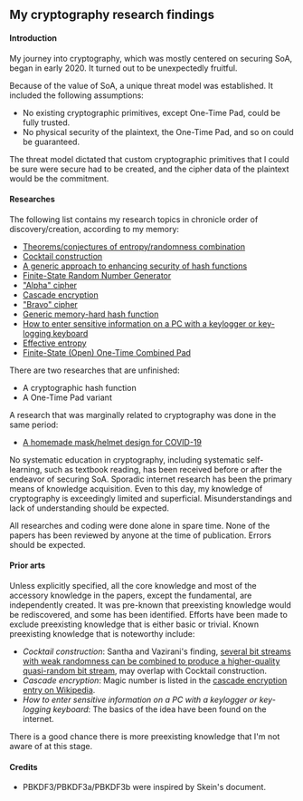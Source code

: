 ## My cryptography research findings

#### Introduction

My journey into cryptography, which was mostly centered on securing SoA, began in early 2020. It turned out to be unexpectedly fruitful.

Because of the value of SoA, a unique threat model was established. It included the following assumptions:

- No existing cryptographic primitives, except One-Time Pad, could be fully trusted.
- No physical security of the plaintext, the One-Time Pad, and so on could be guaranteed.

The threat model dictated that custom cryptographic primitives that I could be sure were secure had to be created, and the cipher data of the plaintext would be the commitment.

#### Researches

The following list contains my research topics in chronicle order of discovery/creation, according to my memory:

- [Theorems/conjectures of entropy/randomness combination](EntropyCombination.md)
- [Cocktail construction](Cocktail.md)
- [A generic approach to enhancing security of hash functions](EnhanceHash.md)
- [Finite-State Random Number Generator](FSRNG.md)
- ["Alpha" cipher](AlphaBravo.md)
- [Cascade encryption](Cascade.md)
- ["Bravo" cipher](AlphaBravo.md)
- [Generic memory-hard hash function](MemoryHardHash.md)
- [How to enter sensitive information on a PC with a keylogger or key-logging keyboard](AntiKeylogger.md)
- [Effective entropy](EffectiveEntropy.md)
- [Finite-State (Open) One-Time Combined Pad](FSOOTCP.md)

There are two researches that are unfinished:
- A cryptographic hash function
- A One-Time Pad variant

A research that was marginally related to cryptography was done in the same period:

- [A homemade mask/helmet design for COVID-19](CovidMask.md)

No systematic education in cryptography, including systematic self-learning, such as textbook reading, has been received before or after the endeavor of securing SoA. Sporadic internet research has been the primary means of knowledge acquisition. Even to this day, my knowledge of cryptography is exceedingly limited and superficial. Misunderstandings and lack of understanding should be expected.

All researches and coding were done alone in spare time. None of the papers has been reviewed by anyone at the time of publication. Errors should be expected.

#### Prior arts

Unless explicitly specified, all the core knowledge and most of the accessory knowledge in the papers, except the fundamental, are independently created. It was pre-known that preexisting knowledge would be rediscovered, and some has been identified. Efforts have been made to exclude preexisting knowledge that is either basic or trivial. Known preexisting knowledge that is noteworthy include:

- *Cocktail construction*: Santha and Vazirani's finding, [several bit streams with weak randomness can be combined to produce a higher-quality quasi-random bit stream](https://cryptography.fandom.com/wiki/Cryptographically_secure_pseudorandom_number_generator), may overlap with Cocktail construction.
- *Cascade encryption*: Magic number is listed in the [cascade encryption entry on Wikipedia](https://en.wikipedia.org/wiki/Multiple_encryption).
- *How to enter sensitive information on a PC with a keylogger or key-logging keyboard*: The basics of the idea have been found on the internet.

There is a good chance there is more preexisting knowledge that I'm not aware of at this stage.

#### Credits

- PBKDF3/PBKDF3a/PBKDF3b were inspired by Skein's document.
